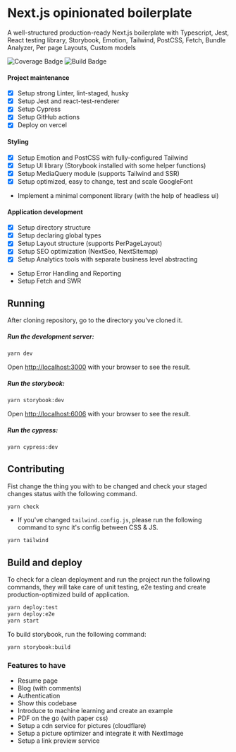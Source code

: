# Next.js opinionated boilerplate

A well-structured production-ready Next.js boilerplate with Typescript, Jest, React testing library, Storybook, Emotion, Tailwind, PostCSS, Fetch, Bundle Analyzer, Per page Layouts, Custom models 

![Coverage Badge](https://img.shields.io/endpoint?url=https://gist.githubusercontent.com/movahedan/49ff7044879e43a1daf430086b622c53/raw/next-boilerplate__heads_main.json)
![Build Badge](https://img.shields.io/endpoint?url=https://gist.githubusercontent.com/movahedan/49ff7044879e43a1daf430086b622c53/raw/next-boilerplate__build_badge.json)

#### Project maintenance
- [x] Setup strong Linter, lint-staged, husky
- [x] Setup Jest and react-test-renderer
- [x] Setup Cypress
- [x] Setup GitHub actions
- [x] Deploy on vercel
#### Styling
- [x] Setup Emotion and PostCSS with fully-configured Tailwind
- [x] Setup UI library (Storybook installed with some helper functions)
-	[x] Setup MediaQuery module (supports Tailwind and SSR)
- [x] Setup optimized, easy to change, test and scale GoogleFont
-	Implement a minimal component library (with the help of headless ui)
#### Application development
- [x] Setup directory structure
- [x] Setup declaring global types
- [x] Setup Layout structure (supports PerPageLayout)
- [x] Setup SEO optimization (NextSeo, NextSitemap)
- [x] Setup Analytics tools with separate business level abstracting
-	Setup Error Handling and Reporting
- Setup Fetch and SWR

## Running

After cloning repository, go to the directory you've cloned it.

##### Run the development server:
```bash
yarn dev
```
Open [http://localhost:3000](http://localhost:3000) with your browser to see the result.

##### Run the storybook:
```bash
yarn storybook:dev
```
Open [http://localhost:6006](http://localhost:6006) with your browser to see the result.

##### Run the cypress:
```bash
yarn cypress:dev
```


## Contributing

Fist change the thing you with to be changed and check your staged changes status with the following command.
```bash
yarn check
```

- If you've changed `tailwind.config.js`, please run the following command to sync it's config between CSS & JS.
```bash
yarn tailwind
```

## Build and deploy

To check for a clean deployment and run the project run the following commands, they will take care of unit testing, e2e testing and create production-optimized build of application.

```bash
yarn deploy:test
yarn deploy:e2e
yarn start
```

To build storybook, run the following command:
```bash
yarn storybook:build
```

### Features to have
- Resume page
- Blog (with comments)
- Authentication
- Show this codebase
- Introduce to machine learning and create an example
- PDF on the go (with paper css)
- Setup a cdn service for pictures (cloudflare)
- Setup a picture optimizer and integrate it with NextImage
- Setup a link preview service